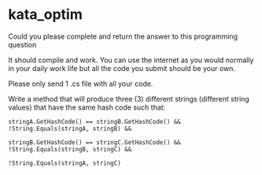 # kata_optim
Could you please complete and return the answer to this programming question

It should compile and work. You can use the internet as you would normally in your daily work life but all the code you submit should be your own.

Please only send 1 .cs file with all your code.


Write a method that will produce three (3) different strings (different string values) that have the same hash code such that:
```
stringA.GetHashCode() == stringB.GetHashCode() && !String.Equals(stringA, stringB) &&

stringB.GetHashCode() == stringC.GetHashCode() && !String.Equals(stringB, stringC) &&

!String.Equals(stringA, stringC)
```

